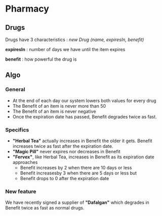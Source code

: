 # Pharmacy

## Drugs

Drugs have 3 characteristics : _new Drug (name, expiresIn, benefit)_

**expiresIn** : number of days we have until the item expires

**benefit** : how powerful the drug is

## Algo

### General

- At the end of each day our system lowers both values for every drug
- The Benefit of an item is never more than 50
- The Benefit of an item is never negative
- Once the expiration date has passed, Benefit degrades twice as fast.

### Specifics

- **"Herbal Tea"** actually increases in Benefit the older it gets. Benefit increases twice as fast after the expiration date.
- **"Magic Pill"** never expires nor decreases in Benefit
- **"Fervex"**, like Herbal Tea, increases in Benefit as its expiration date approaches
  - Benefit increases by 2 when there are 10 days or less
  - Benefit increasesby 3 when there are 5 days or less but
  - Benefit drops to 0 after the expiration date

### New feature

We have recently signed a supplier of **"Dafalgan"** which degrades in Benefit twice as fast as normal drugs.
